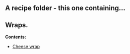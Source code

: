 ## A recipe folder - this one containing…

## Wraps.

**Contents:**    
* [Cheese wrap](Cheese_wrap.md)
